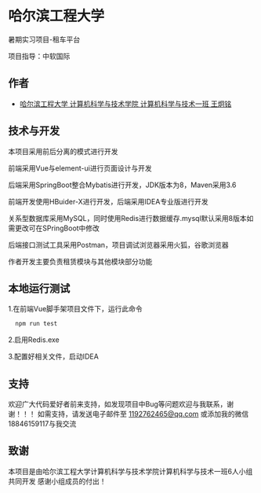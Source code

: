 
# 哈尔滨工程大学 

暑期实习项目-租车平台

项目指导：中软国际


## 作者

- [哈尔滨工程大学 计算机科学与技术学院 计算机科学与技术一班 王炯铭](https://github.com/heubeststudent) 


## 技术与开发

本项目采用前后分离的模式进行开发

前端采用Vue与element-ui进行页面设计与开发

后端采用SpringBoot整合Mybatis进行开发，JDK版本为8，Maven采用3.6

前端开发使用HBuider-X进行开发，后端采用IDEA专业版进行开发

关系型数据库采用MySQL，同时使用Redis进行数据缓存.mysql默认采用8版本如需更改可在SPringBoot中修改

后端接口测试工具采用Postman，项目调试浏览器采用火狐，谷歌浏览器

作者开发主要负责租赁模块与其他模块部分功能


## 本地运行测试

1.在前端Vue脚手架项目文件下，运行此命令

```bash
  npm run test
```

2.启用Redis.exe

3.配置好相关文件，启动IDEA

## 支持

欢迎广大代码爱好者前来支持，如发现项目中Bug等问题欢迎与我联系，谢谢！！！
如需支持，请发送电子邮件至 1192762465@qq.com 或添加我的微信18846159117与我交流


## 致谢

 本项目是由哈尔滨工程大学计算机科学与技术学院计算机科学与技术一班6人小组共同开发
 感谢小组成员的付出！